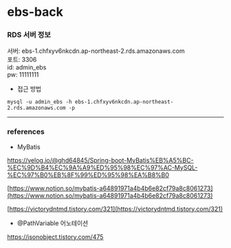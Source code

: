 # ebs-back

### RDS 서버 정보
서버: ebs-1.chfxyv6nkcdn.ap-northeast-2.rds.amazonaws.com   
포트: 3306   
id: admin_ebs    
pw: 11111111

- 접근 방법
```
mysql -u admin_ebs -h ebs-1.chfxyv6nkcdn.ap-northeast-2.rds.amazonaws.com -p
```
- - -

### references
- MyBatis    

https://velog.io/@ghd64845/Spring-boot-MyBatis%EB%A5%BC-%EC%9D%B4%EC%9A%A9%ED%95%98%EC%97%AC-MySQL-%EC%97%B0%EB%8F%99%ED%95%98%EA%B8%B0   

[https://www.notion.so/mybatis-a64891971a4b4b6e82cf79a8c8061273](https://www.notion.so/mybatis-a64891971a4b4b6e82cf79a8c8061273)    

[https://victorydntmd.tistory.com/321](https://victorydntmd.tistory.com/321)

- @PathVariable 어노테이션   

https://jsonobject.tistory.com/475
